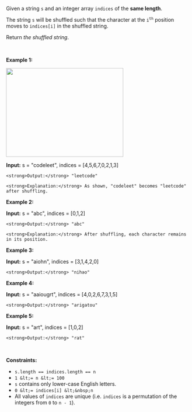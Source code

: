 Given a string `` s ``&nbsp;and an integer array `` indices `` of the __same length__.

The string `` s `` will be shuffled such that the character at the <code>i<sup>th</sup></code> position moves to&nbsp;`` indices[i] `` in the shuffled string.

Return _the shuffled string_.

&nbsp;

__Example 1:__

<img alt="" src="https://assets.leetcode.com/uploads/2020/07/09/q1.jpg" style="width: 321px; height: 243px;"/>

<strong>Input:</strong> s = "codeleet", indices = [4,5,6,7,0,2,1,3]
    <strong>Output:</strong> "leetcode"
    <strong>Explanation:</strong> As shown, "codeleet" becomes "leetcode" after shuffling.

__Example 2:__

<strong>Input:</strong> s = "abc", indices = [0,1,2]
    <strong>Output:</strong> "abc"
    <strong>Explanation:</strong> After shuffling, each character remains in its position.

__Example 3:__

<strong>Input:</strong> s = "aiohn", indices = [3,1,4,2,0]
    <strong>Output:</strong> "nihao"

__Example 4:__

<strong>Input:</strong> s = "aaiougrt", indices = [4,0,2,6,7,3,1,5]
    <strong>Output:</strong> "arigatou"

__Example 5:__

<strong>Input:</strong> s = "art", indices = [1,0,2]
    <strong>Output:</strong> "rat"

&nbsp;

__Constraints:__

*   `` s.length == indices.length == n ``
*   `` 1 &lt;= n &lt;= 100 ``
*   `` s `` contains only lower-case English letters.
*   `` 0 &lt;= indices[i] &lt;&nbsp;n ``
*   All values of `` indices `` are unique (i.e. `` indices `` is a permutation of the integers from `` 0 `` to `` n - 1 ``).
